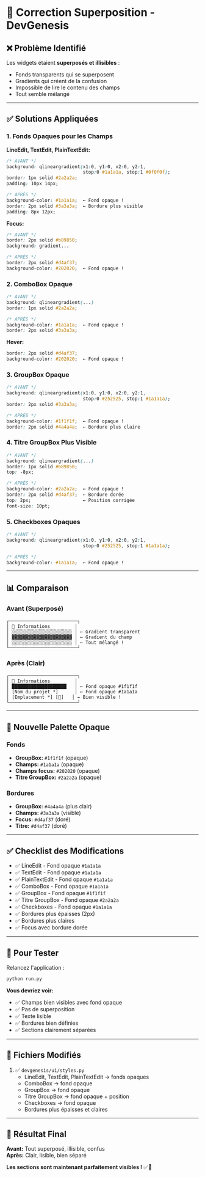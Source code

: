 # 🔧 Correction Superposition - DevGenesis

## ❌ Problème Identifié

Les widgets étaient **superposés et illisibles** :
- Fonds transparents qui se superposent
- Gradients qui créent de la confusion
- Impossible de lire le contenu des champs
- Tout semble mélangé

---

## ✅ Solutions Appliquées

### 1. **Fonds Opaques pour les Champs**

**LineEdit, TextEdit, PlainTextEdit:**
```css
/* AVANT */
background: qlineargradient(x1:0, y1:0, x2:0, y2:1,
                            stop:0 #1a1a1a, stop:1 #0f0f0f);
border: 1px solid #2a2a2a;
padding: 10px 14px;

/* APRÈS */
background-color: #1a1a1a;  ← Fond opaque !
border: 2px solid #3a3a3a;  ← Bordure plus visible
padding: 8px 12px;
```

**Focus:**
```css
/* AVANT */
border: 2px solid #b89850;
background: gradient...

/* APRÈS */
border: 2px solid #d4af37;
background-color: #202020;  ← Fond opaque !
```

### 2. **ComboBox Opaque**

```css
/* AVANT */
background: qlineargradient(...)
border: 1px solid #2a2a2a;

/* APRÈS */
background-color: #1a1a1a;  ← Fond opaque !
border: 2px solid #3a3a3a;
```

**Hover:**
```css
border: 2px solid #d4af37;
background-color: #202020;  ← Fond opaque !
```

### 3. **GroupBox Opaque**

```css
/* AVANT */
background: qlineargradient(x1:0, y1:0, x2:0, y2:1,
                            stop:0 #252525, stop:1 #1a1a1a);
border: 2px solid #3a3a3a;

/* APRÈS */
background-color: #1f1f1f;  ← Fond opaque !
border: 2px solid #4a4a4a;  ← Bordure plus claire
```

### 4. **Titre GroupBox Plus Visible**

```css
/* AVANT */
background: qlineargradient(...)
border: 1px solid #b89850;
top: -8px;

/* APRÈS */
background-color: #2a2a2a;  ← Fond opaque !
border: 2px solid #d4af37;  ← Bordure dorée
top: 2px;                   ← Position corrigée
font-size: 10pt;
```

### 5. **Checkboxes Opaques**

```css
/* AVANT */
background: qlineargradient(x1:0, y1:0, x2:0, y2:1,
                            stop:0 #252525, stop:1 #1a1a1a);

/* APRÈS */
background-color: #1a1a1a;  ← Fond opaque !
```

---

## 📊 Comparaison

### Avant (Superposé)
```
┌─────────────────────────┐
│ 📝 Informations         │
│ ░░░░░░░░░░░░░░░░░░░░░░ │ ← Gradient transparent
│ ▓▓▓▓▓▓▓▓▓▓▓▓▓▓▓▓▓▓▓▓▓▓ │ ← Gradient du champ
│ ░░░░░░░░░░░░░░░░░░░░░░ │ ← Tout mélangé !
└─────────────────────────┘
```

### Après (Clair)
```
┌─────────────────────────┐
│ 📝 Informations         │
│ ████████████████████   │ ← Fond opaque #1f1f1f
│ [Nom du projet *]      │ ← Fond opaque #1a1a1a
│ [Emplacement *] [📁]   │ ← Bien visible !
└─────────────────────────┘
```

---

## 🎨 Nouvelle Palette Opaque

### Fonds
- **GroupBox:** `#1f1f1f` (opaque)
- **Champs:** `#1a1a1a` (opaque)
- **Champs focus:** `#202020` (opaque)
- **Titre GroupBox:** `#2a2a2a` (opaque)

### Bordures
- **GroupBox:** `#4a4a4a` (plus clair)
- **Champs:** `#3a3a3a` (visible)
- **Focus:** `#d4af37` (doré)
- **Titre:** `#d4af37` (doré)

---

## ✅ Checklist des Modifications

- ✅ LineEdit - Fond opaque `#1a1a1a`
- ✅ TextEdit - Fond opaque `#1a1a1a`
- ✅ PlainTextEdit - Fond opaque `#1a1a1a`
- ✅ ComboBox - Fond opaque `#1a1a1a`
- ✅ GroupBox - Fond opaque `#1f1f1f`
- ✅ Titre GroupBox - Fond opaque `#2a2a2a`
- ✅ Checkboxes - Fond opaque `#1a1a1a`
- ✅ Bordures plus épaisses (2px)
- ✅ Bordures plus claires
- ✅ Focus avec bordure dorée

---

## 🚀 Pour Tester

Relancez l'application :
```cmd
python run.py
```

**Vous devriez voir:**
- ✅ Champs bien visibles avec fond opaque
- ✅ Pas de superposition
- ✅ Texte lisible
- ✅ Bordures bien définies
- ✅ Sections clairement séparées

---

## 📝 Fichiers Modifiés

1. ✅ `devgenesis/ui/styles.py`
   - LineEdit, TextEdit, PlainTextEdit → fonds opaques
   - ComboBox → fond opaque
   - GroupBox → fond opaque
   - Titre GroupBox → fond opaque + position
   - Checkboxes → fond opaque
   - Bordures plus épaisses et claires

---

## 🎯 Résultat Final

**Avant:** Tout superposé, illisible, confus  
**Après:** Clair, lisible, bien séparé

**Les sections sont maintenant parfaitement visibles !** ✅🎉
